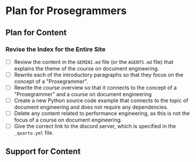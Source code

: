 # Plan for Prosegrammers

## Plan for Content

### Revise the Index for the Entire Site

- [ ] Review the content in the `GEMINI.md` file (or the `AGENTS.md` file) that
explains the theme of the course on document engineering.
- [ ] Rewrite each of the introductory paragraphs so that they focus on the
concept of a "Prosegrammer". 
- [ ] Rewrite the course overview so that it connects to the concept
of a "Prosegrammer" and a course on document engineering
- [ ] Create a new Python source code example that connects to the
topic of document engineering and does not require any dependencies.
- [ ] Delete any content related to performance engineering, as this is not
the focus of a course on document engineering.
- [ ] Give the correct link to the discord server, which is specified in
the `_quarto.yml` file.

## Support for Content
